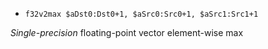 * `f32v2max $aDst0:Dst0+1, $aSrc0:Src0+1, $aSrc1:Src1+1`

*Single-precision* floating-point vector element-wise max
